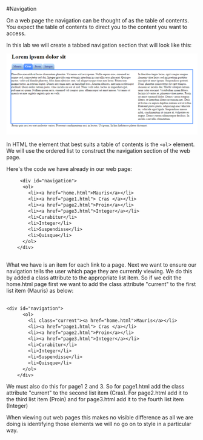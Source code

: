 #Navigation

On a web page the navigation can be thought of as the table of contents. You expect the table of contents to direct you to the content you want to access.

In this lab we will create a tabbed navigation section that will look like this:

![](./img/08.png)

In HTML the element that best suits a table of contents is the `<ol`> element.  We will use the ordered list to construct the navigation section of the web page.

Here's the code we have already in our web page:

~~~
     <div id="navigation">  
      <ol>  
        <li><a href="home.html">Mauris</a></li>  
        <li><a href="page1.html"> Cras </a></li>  
        <li><a href="page2.html">Proin</a></li>  
        <li><a href="page3.html">Integer</a></li>  
        <li>Curabitur</li>  
        <li>Integer</li>  
        <li>Suspendisse</li>  
        <li>Quisque</li>  
      </ol>  
    </div>


~~~

What we have is an item for each link to a page.
Next we want to ensure our navigation tells the user which page they are currently viewing. We do this by added a class attribute to the appropriate list item. So if we edit the home.html page first we want to add the class attribute "current" to the first list item (Mauris) as below:

~~~

<div id="navigation">  
      <ol>  
        <li class="current"><a href="home.html">Mauris</a></li>  
        <li><a href="page1.html"> Cras </a></li>  
        <li><a href="page2.html">Proin</a></li>  
        <li><a href="page3.html">Integer</a></li>  
        <li>Curabitur</li>  
        <li>Integer</li>  
        <li>Suspendisse</li>  
        <li>Quisque</li>  
      </ol>  
    </div>

~~~

We must also do this for page1 2 and 3. So for page1.html add the class attribute "current" to the second list item (Cras). For page2.html add it to the third list item (Proin) and for page3.html add it to the fourth list item (Integer)

When viewing out web pages this makes no visible difference as all we are doing is identifying those elements we will no go on to style in a particular way.

